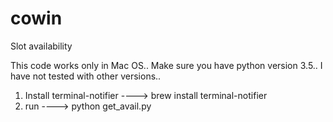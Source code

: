 # cowin
Slot availability 

This code works only in Mac OS..
Make sure you have python version 3.5.. I have not tested with other versions..

1. Install terminal-notifier ----> 
brew install terminal-notifier
2. run ----> 
python get_avail.py
